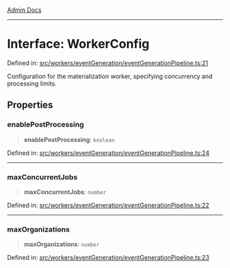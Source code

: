 [Admin Docs](/)

***

# Interface: WorkerConfig

Defined in: [src/workers/eventGeneration/eventGenerationPipeline.ts:21](https://github.com/Sourya07/talawa-api/blob/61a1911602b2f0aac7635e08ae2918f4f768e8ff/src/workers/eventGeneration/eventGenerationPipeline.ts#L21)

Configuration for the materialization worker, specifying concurrency and processing limits.

## Properties

### enablePostProcessing

> **enablePostProcessing**: `boolean`

Defined in: [src/workers/eventGeneration/eventGenerationPipeline.ts:24](https://github.com/Sourya07/talawa-api/blob/61a1911602b2f0aac7635e08ae2918f4f768e8ff/src/workers/eventGeneration/eventGenerationPipeline.ts#L24)

***

### maxConcurrentJobs

> **maxConcurrentJobs**: `number`

Defined in: [src/workers/eventGeneration/eventGenerationPipeline.ts:22](https://github.com/Sourya07/talawa-api/blob/61a1911602b2f0aac7635e08ae2918f4f768e8ff/src/workers/eventGeneration/eventGenerationPipeline.ts#L22)

***

### maxOrganizations

> **maxOrganizations**: `number`

Defined in: [src/workers/eventGeneration/eventGenerationPipeline.ts:23](https://github.com/Sourya07/talawa-api/blob/61a1911602b2f0aac7635e08ae2918f4f768e8ff/src/workers/eventGeneration/eventGenerationPipeline.ts#L23)
